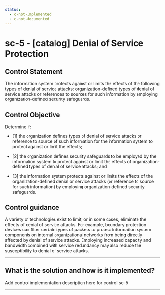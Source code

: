 ```yaml
---
status:
  - c-not-implemented
  - c-not-documented
---
```


# sc-5 - \[catalog\] Denial of Service Protection

## Control Statement

The information system protects against or limits the effects of the following types of denial of service attacks: organization-defined types of denial of service attacks or references to sources for such information by employing organization-defined security safeguards.

## Control Objective

Determine if:

- \[1\] the organization defines types of denial of service attacks or reference to source of such information for the information system to protect against or limit the effects;

- \[2\] the organization defines security safeguards to be employed by the information system to protect against or limit the effects of organization-defined types of denial of service attacks; and

- \[3\] the information system protects against or limits the effects of the organization-defined denial or service attacks (or reference to source for such information) by employing organization-defined security safeguards.

## Control guidance

A variety of technologies exist to limit, or in some cases, eliminate the effects of denial of service attacks. For example, boundary protection devices can filter certain types of packets to protect information system components on internal organizational networks from being directly affected by denial of service attacks. Employing increased capacity and bandwidth combined with service redundancy may also reduce the susceptibility to denial of service attacks.

______________________________________________________________________

## What is the solution and how is it implemented?

Add control implementation description here for control sc-5

______________________________________________________________________
